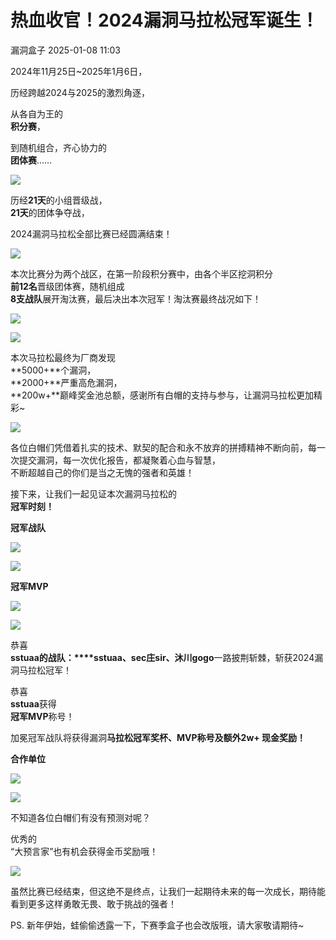 #  热血收官！2024漏洞马拉松冠军诞生！   
 漏洞盒子   2025-01-08 11:03  
  
2024年11月25日~2025年1月6日，  
  
历经跨越2024与2025的激烈角逐，  
  
从各自为王的  
**积分赛**，  
  
到随机组合，齐心协力的  
**团体赛**……  
  
![](https://mmbiz.qpic.cn/sz_mmbiz_png/Lsmqs4DI7XWt7NapsxLpibdudHMUzzzKBJWibZUQVtibOzcXX84qmHtPWTCUeyl3mGLKh8rZxhQz3sqwEYoloh61w/640?wx_fmt=png&from=appmsg "")  
  
历经**21天**的小组晋级战，  
**21天**的团体争夺战，  
  
2024漏洞马拉松全部比赛已经圆满结束！  
  
  
![](https://mmbiz.qpic.cn/sz_mmbiz_png/Lsmqs4DI7XWt7NapsxLpibdudHMUzzzKB6jIHtFWkZZlSPpdtAK3oJU3nDJk1icMiaD2CZ45IRf3icaHbcCp06Lu2g/640?wx_fmt=png&from=appmsg "")  
  
  
本次比赛分为两个战区，在第一阶段积分赛中，由各个半区挖洞积分  
**前12名**晋级团体赛，随机组成  
**8支战队**展开淘汰赛，最后决出本次冠军！淘汰赛最终战况如下！  
  
  
![](https://mmbiz.qpic.cn/sz_mmbiz_png/Lsmqs4DI7XWt7NapsxLpibdudHMUzzzKB0hib577Wd8zAgWx9dRsoEGAArIsI4cM77mGnQsveOaX7SEALbAu01iag/640?wx_fmt=png&from=appmsg "")  
  
![](https://mmbiz.qpic.cn/sz_mmbiz_png/Lsmqs4DI7XWt7NapsxLpibdudHMUzzzKBgD2mQd6jD9ZU2D6IGahOMDnDKlZlgIUB6wyw6GKDbXvGttYkGBojiaQ/640?wx_fmt=png&from=appmsg "")  
  
  
本次马拉松最终为厂商发现  
**5000+**个漏洞，  
**2000+**严重高危漏洞，  
**200w+**巅峰奖金池总额，感谢所有白帽的支持与参与，让漏洞马拉松更加精彩~  
  
  
![](https://mmbiz.qpic.cn/sz_mmbiz_png/Lsmqs4DI7XWt7NapsxLpibdudHMUzzzKBYTBxxicyMQNbFOS8ff0BrjyRfDmhdOXH0iaQUSzNhHhazmq4QCu3Q6YQ/640?wx_fmt=png&from=appmsg "")  
  
  
各位白帽们凭借着扎实的技术、默契的配合和永不放弃的拼搏精神不断向前，每一次提交漏洞，每一次优化报告，都凝聚着心血与智慧，  
不断超越自己的你们是当之无愧的强者和英雄！  
  
  
接下来，让我们一起见证本次漏洞马拉松的  
**冠军时刻！**  
  
  
**冠军战队**  
  
![](https://mmbiz.qpic.cn/sz_mmbiz_png/Lsmqs4DI7XWt7NapsxLpibdudHMUzzzKBThqduprWgia1TEeHKhcfulZIjUQx6kOicuq0ibYiaqNkl4PbK8C35Uz4kA/640?wx_fmt=png&from=appmsg "")  
  
  
![](https://mmbiz.qpic.cn/sz_mmbiz_png/Lsmqs4DI7XWt7NapsxLpibdudHMUzzzKBWrubz9gElkOYqu6mHf5SBRHZQpJNB5YT34aK0lrefTlicLhyUBcmUEg/640?wx_fmt=png&from=appmsg "")  
  
**冠军MVP**  
  
![](https://mmbiz.qpic.cn/sz_mmbiz_png/Lsmqs4DI7XWt7NapsxLpibdudHMUzzzKBThqduprWgia1TEeHKhcfulZIjUQx6kOicuq0ibYiaqNkl4PbK8C35Uz4kA/640?wx_fmt=png&from=appmsg "")  
  
  
![](https://mmbiz.qpic.cn/sz_mmbiz_png/Lsmqs4DI7XWt7NapsxLpibdudHMUzzzKBNtRhH3ah1bbmKEN80MRibPPiblweWoumd9nXykPDI3Bdjas6icvmQzhCA/640?wx_fmt=png&from=appmsg "")  
  
  
恭喜  
**sstuaa的战队：****sstuaa、sec庄sir、沐川gogo**一路披荆斩棘，斩获2024漏洞马拉松冠军！  
  
恭喜  
**sstuaa**获得  
**冠军MVP**称号！  
  
加冕冠军战队将获得漏洞**马拉松冠军奖杯、MVP称号及额外2w+ 现金奖励！**  
  
  
**合作单位**  
  
![](https://mmbiz.qpic.cn/sz_mmbiz_png/Lsmqs4DI7XWt7NapsxLpibdudHMUzzzKBThqduprWgia1TEeHKhcfulZIjUQx6kOicuq0ibYiaqNkl4PbK8C35Uz4kA/640?wx_fmt=png&from=appmsg "")  
  
  
![](https://mmbiz.qpic.cn/sz_mmbiz_png/Lsmqs4DI7XWt7NapsxLpibdudHMUzzzKB1Dm1tcmJBCy2BiaLp1HSNqefX1sJ7cjjYgmtCsUJdxicdeyupSNwo5qQ/640?wx_fmt=png&from=appmsg "")  
  
  
不知道各位白帽们有没有预测对呢？  
  
优秀的  
“大预言家”也有机会获得金币奖励哦！  
  
![](https://mmbiz.qpic.cn/sz_mmbiz_png/Lsmqs4DI7XWt7NapsxLpibdudHMUzzzKB4Df0lbZFibWTrEP5khX4NaQwwJH0gvqWyMN9pJwQhSJxhUcy94aVH4Q/640?wx_fmt=png&from=appmsg "")  
  
虽然比赛已经结束，但这绝不是终点，让我们一起期待未来的每一次成长，期待能看到更多这样勇敢无畏、敢于挑战的强者！  
  
  
PS. 新年伊始，蛙偷偷透露一下，下赛季盒子也会改版哦，请大家敬请期待~  
  
